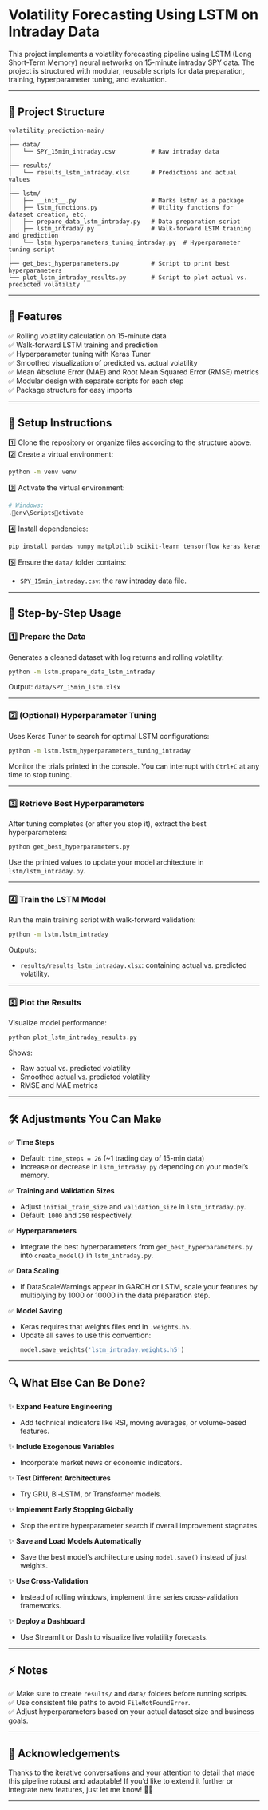 
# Volatility Forecasting Using LSTM on Intraday Data

This project implements a volatility forecasting pipeline using LSTM (Long Short-Term Memory) neural networks on 15-minute intraday SPY data. The project is structured with modular, reusable scripts for data preparation, training, hyperparameter tuning, and evaluation.

---

## 📂 Project Structure

```
volatility_prediction-main/
│
├── data/
│   └── SPY_15min_intraday.csv          # Raw intraday data
│
├── results/
│   └── results_lstm_intraday.xlsx      # Predictions and actual values
│
├── lstm/
│   ├── __init__.py                     # Marks lstm/ as a package
│   ├── lstm_functions.py               # Utility functions for dataset creation, etc.
│   ├── prepare_data_lstm_intraday.py   # Data preparation script
│   ├── lstm_intraday.py                # Walk-forward LSTM training and prediction
│   └── lstm_hyperparameters_tuning_intraday.py  # Hyperparameter tuning script
│
├── get_best_hyperparameters.py         # Script to print best hyperparameters
└── plot_lstm_intraday_results.py       # Script to plot actual vs. predicted volatility
```

---

## 🚀 Features

✅ Rolling volatility calculation on 15-minute data  
✅ Walk-forward LSTM training and prediction  
✅ Hyperparameter tuning with Keras Tuner  
✅ Smoothed visualization of predicted vs. actual volatility  
✅ Mean Absolute Error (MAE) and Root Mean Squared Error (RMSE) metrics  
✅ Modular design with separate scripts for each step  
✅ Package structure for easy imports  

---

## 🔧 Setup Instructions

1️⃣ Clone the repository or organize files according to the structure above.  
2️⃣ Create a virtual environment:
```bash
python -m venv venv
```

3️⃣ Activate the virtual environment:
```bash
# Windows:
.env\Scriptsctivate
```

4️⃣ Install dependencies:
```bash
pip install pandas numpy matplotlib scikit-learn tensorflow keras keras-tuner openpyxl
```

5️⃣ Ensure the `data/` folder contains:
- `SPY_15min_intraday.csv`: the raw intraday data file.

---

## 📝 Step-by-Step Usage

### 1️⃣ Prepare the Data

Generates a cleaned dataset with log returns and rolling volatility:

```bash
python -m lstm.prepare_data_lstm_intraday
```

Output: `data/SPY_15min_lstm.xlsx`

---

### 2️⃣ (Optional) Hyperparameter Tuning

Uses Keras Tuner to search for optimal LSTM configurations:

```bash
python -m lstm.lstm_hyperparameters_tuning_intraday
```

Monitor the trials printed in the console. You can interrupt with `Ctrl+C` at any time to stop tuning.

---

### 3️⃣ Retrieve Best Hyperparameters

After tuning completes (or after you stop it), extract the best hyperparameters:

```bash
python get_best_hyperparameters.py
```

Use the printed values to update your model architecture in `lstm/lstm_intraday.py`.

---

### 4️⃣ Train the LSTM Model

Run the main training script with walk-forward validation:

```bash
python -m lstm.lstm_intraday
```

Outputs:
- `results/results_lstm_intraday.xlsx`: containing actual vs. predicted volatility.

---

### 5️⃣ Plot the Results

Visualize model performance:

```bash
python plot_lstm_intraday_results.py
```

Shows:
- Raw actual vs. predicted volatility  
- Smoothed actual vs. predicted volatility  
- RMSE and MAE metrics

---

## 🛠️ Adjustments You Can Make

✅ **Time Steps**  
- Default: `time_steps = 26` (~1 trading day of 15-min data)  
- Increase or decrease in `lstm_intraday.py` depending on your model’s memory.

✅ **Training and Validation Sizes**  
- Adjust `initial_train_size` and `validation_size` in `lstm_intraday.py`.  
- Default: `1000` and `250` respectively.

✅ **Hyperparameters**  
- Integrate the best hyperparameters from `get_best_hyperparameters.py` into `create_model()` in `lstm_intraday.py`.

✅ **Data Scaling**  
- If DataScaleWarnings appear in GARCH or LSTM, scale your features by multiplying by 1000 or 10000 in the data preparation step.

✅ **Model Saving**  
- Keras requires that weights files end in `.weights.h5`.  
- Update all saves to use this convention:
  ```python
  model.save_weights('lstm_intraday.weights.h5')
  ```

---

## 🔍 What Else Can Be Done?

✨ **Expand Feature Engineering**  
- Add technical indicators like RSI, moving averages, or volume-based features.

✨ **Include Exogenous Variables**  
- Incorporate market news or economic indicators.

✨ **Test Different Architectures**  
- Try GRU, Bi-LSTM, or Transformer models.

✨ **Implement Early Stopping Globally**  
- Stop the entire hyperparameter search if overall improvement stagnates.

✨ **Save and Load Models Automatically**  
- Save the best model’s architecture using `model.save()` instead of just weights.

✨ **Use Cross-Validation**  
- Instead of rolling windows, implement time series cross-validation frameworks.

✨ **Deploy a Dashboard**  
- Use Streamlit or Dash to visualize live volatility forecasts.

---

## ⚡️ Notes

✅ Make sure to create `results/` and `data/` folders before running scripts.  
✅ Use consistent file paths to avoid `FileNotFoundError`.  
✅ Adjust hyperparameters based on your actual dataset size and business goals.

---

## 🙌 Acknowledgements

Thanks to the iterative conversations and your attention to detail that made this pipeline robust and adaptable! If you’d like to extend it further or integrate new features, just let me know! 🚀✨

---
